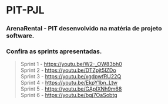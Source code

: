 # PIT-PJL
### ArenaRental - PIT desenvolvido na matéria de projeto software.
### Confira as sprints apresentadas.
> Sprint 1 - https://youtu.be/W2-_OW83bh0 </br>
> Sprint 2 - https://youtu.be/DTZpjt5lZDo </br>
> Sprint 3 - https://youtu.be/xgdpwfRU22Q </br>
> Sprint 4 - https://youtu.be/EkpY1bn_Ltw </br>
> Sprint 5 - https://youtu.be/GApIXNh9m68 </br>
> Sprint 6 - https://youtu.be/bgj7OaSobtg
